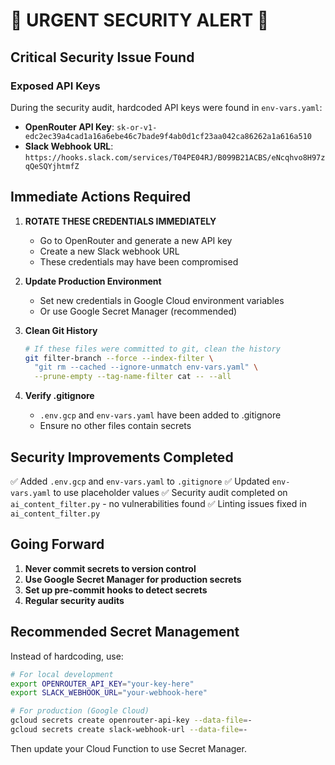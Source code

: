 # 🚨 URGENT SECURITY ALERT 🚨

## Critical Security Issue Found

### Exposed API Keys
During the security audit, hardcoded API keys were found in `env-vars.yaml`:
- **OpenRouter API Key**: `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`
- **Slack Webhook URL**: `https://hooks.slack.com/services/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`

## Immediate Actions Required

1. **ROTATE THESE CREDENTIALS IMMEDIATELY**
   - Go to OpenRouter and generate a new API key
   - Create a new Slack webhook URL
   - These credentials may have been compromised

2. **Update Production Environment**
   - Set new credentials in Google Cloud environment variables
   - Or use Google Secret Manager (recommended)

3. **Clean Git History**
   ```bash
   # If these files were committed to git, clean the history
   git filter-branch --force --index-filter \
     "git rm --cached --ignore-unmatch env-vars.yaml" \
     --prune-empty --tag-name-filter cat -- --all
   ```

4. **Verify .gitignore**
   - `.env.gcp` and `env-vars.yaml` have been added to .gitignore
   - Ensure no other files contain secrets

## Security Improvements Completed

✅ Added `.env.gcp` and `env-vars.yaml` to `.gitignore`
✅ Updated `env-vars.yaml` to use placeholder values
✅ Security audit completed on `ai_content_filter.py` - no vulnerabilities found
✅ Linting issues fixed in `ai_content_filter.py`

## Going Forward

1. **Never commit secrets to version control**
2. **Use Google Secret Manager for production secrets**
3. **Set up pre-commit hooks to detect secrets**
4. **Regular security audits**

## Recommended Secret Management

Instead of hardcoding, use:
```bash
# For local development
export OPENROUTER_API_KEY="your-key-here"
export SLACK_WEBHOOK_URL="your-webhook-here"

# For production (Google Cloud)
gcloud secrets create openrouter-api-key --data-file=-
gcloud secrets create slack-webhook-url --data-file=-
```

Then update your Cloud Function to use Secret Manager.